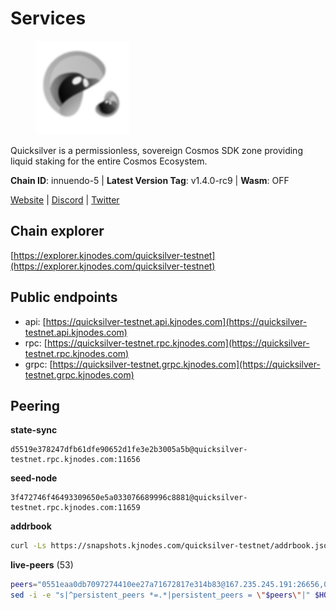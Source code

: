# Services

<figure><img src="https://raw.githubusercontent.com/kj89/cosmos-images/main/logos/quicksilver.png" width="150" alt=""><figcaption></figcaption></figure>

Quicksilver is a permissionless, sovereign Cosmos SDK zone providing liquid staking for the entire Cosmos Ecosystem.

**Chain ID**: innuendo-5 | **Latest Version Tag**: v1.4.0-rc9 | **Wasm**: OFF

[Website](https://quicksilver.zone) | [Discord](https://discord.gg/quicksilverprotocol) | [Twitter](https://twitter.com/quicksilverzone)




## Chain explorer
[https://explorer.kjnodes.com/quicksilver-testnet](https://explorer.kjnodes.com/quicksilver-testnet)

## Public endpoints

* api: [https://quicksilver-testnet.api.kjnodes.com](https://quicksilver-testnet.api.kjnodes.com)
* rpc: [https://quicksilver-testnet.rpc.kjnodes.com](https://quicksilver-testnet.rpc.kjnodes.com)
* grpc: [https://quicksilver-testnet.grpc.kjnodes.com](https://quicksilver-testnet.grpc.kjnodes.com)

## Peering

**state-sync**

```text
d5519e378247dfb61dfe90652d1fe3e2b3005a5b@quicksilver-testnet.rpc.kjnodes.com:11656
```

**seed-node**

```text
3f472746f46493309650e5a033076689996c8881@quicksilver-testnet.rpc.kjnodes.com:11659
```

**addrbook**
```bash
curl -Ls https://snapshots.kjnodes.com/quicksilver-testnet/addrbook.json > $HOME/.quicksilverd/config/addrbook.json
```

**live-peers** (53)
```bash
peers="0551eaa0db7097274410ee27a71672817e314b83@167.235.245.191:26656,0a3ac40a7a4ce35978c4da97be2eb6974bc3c58b@185.252.233.217:46656,41f7d7004cace7bd1760a5f980a86123700c8f1d@185.146.148.116:26656,796e72ffc343c187cd5e8397c0c09c0671d228e0@185.16.39.51:26656,5c2a752c9b1952dbed075c56c600c3a79b58c395@95.214.55.232:27026,46f97e49a49694aead28c27be2c19300f509e273@65.108.129.94:26656,a37474c1f254cd4b16d924327a755c914e8e7d86@65.109.30.53:26656,78d271e4b4692ff1ee8490f3825a541558b31870@65.21.95.46:28656,483e6af31874a3f1adf095812cc4768fa28499ec@51.195.234.250:26656,d5519e378247dfb61dfe90652d1fe3e2b3005a5b@65.109.68.190:11656,f0621c59ca7cfba98015ae2a47886fc3d9c0020c@94.130.132.227:2060,a49d8d304e96350272dca24934b8295bc81d75d2@23.227.200.10:26656,70c7663dba3b5181f1c3b8c92824dad070771ac6@217.13.223.167:56656,be637bd74973424c825c14c99b71f652fbabb48e@65.21.123.172:22656,42f87cb55d5fdd222da28023613c66857398c4b8@5.22.223.252:26656,f7edad3ff5a85d039e7de12067c63064c5b42d63@46.4.121.72:11656,1c4274460224753e8080d0efd16c0ed88fe27fc0@51.195.145.103:26656,3519e61e653db97f5d1c7f1bec9b0072bca4d5fe@144.76.45.59:16656,d4d83e209a2b096859821228ea17475f9a487a48@23.88.0.170:15651,25b8b792bb14e8bfdcdfa163a14710d5645a4eba@148.251.91.77:20656,8ff8a186fe9cbc70d0f34891fa051f87e561a48b@158.160.0.93:26656,9e0604571aa20314c2261d70b7d8823414702715@51.159.141.209:26656,e6bf4eca6a11035c06be529cb8c3758c2c00908f@213.170.135.20:26656,97377c16946f8e1fa69e7c2c6b7feb32c2090f09@116.202.227.117:11656,03332cdbc3d354846a18992effbb8c20aa28f52a@65.21.133.125:28656,af8cfa944802a9bd510fc3407950a15e8be86c31@213.239.217.52:30656,e0f0703e9ce343c46e0ec01b19216715e817b358@65.109.85.170:28656,a288baa951cbe92b253c01c3936d930af1d56424@5.161.142.236:26656,2be586e675b0f55c96905cc83496861c64112f44@65.108.99.224:56656,1bb8de1360e51ed35f7c9a39d4039bfc51900730@5.9.61.120:11656,13564ca7ffcc8fa6bcc6d405c96fe8c724ec17da@88.99.213.25:11656,bdb93c655989b2c1882339fabb013317066dda56@95.214.52.138:26676,532625a997a6f891405202968607f72afe004f15@202.61.225.157:26666,a637b94cb989909cc182623748ef179b0659f148@65.109.23.114:11156,d160a8908b44f2a44ce17e0be1f9056b58993b9c@65.21.139.170:21026,2096650d8586b858d3369205f3b46ac4c765bc8e@65.109.53.155:26656,ee6bae1a6d4a1e07f1e4bc7963cabedc6b73426e@94.130.137.119:26656,1452d484454c0f93ddf3cbf987ce1b9cadd8f23f@65.21.95.180:37656,78acdbabc08231765444b3143a222d433a5157e1@142.132.205.94:15651,dc88be3a0075ce429a423237abe223a9528ce0df@65.108.204.119:31656,cc745e98b4dc9b83c5a74d41f576feda73902dfd@65.109.38.54:20026,b06ee574cf0b8641611c709a36b21c103d968c18@162.55.245.219:11656,b91f0ece92f0e2cc264176b29b51a6db886e020c@84.46.246.109:26656,e25a748120c9608c1d2a70fafa75178d862b3463@178.18.254.211:10656,74abcb5243d4ffc43de6ad1a288d8e50adcd467e@65.109.80.176:20656,25410bff2fb7312d24c11b1e990507e5e3aa40b7@135.125.5.31:48656,858ba6bc33a6d13fdd9ddad344d788dcf91cf565@142.132.151.99:15651,c409d9297f85d1290b4d6b208a1e66015c51434d@5.161.145.173:26656,f6f1e4a0baf856ff7d7f6d12868a201282914314@65.109.89.5:26656,8a7c6e39ada0957c42cd716cb449c7df99ec299a@195.3.221.13:56676,f8892cba967c0a182374a728cdd28a3a538f1d3a@89.58.28.70:26656,3c48a780b85d248e34e63eca5d44c624f93d09d5@135.181.59.162:11156,1a178dec165fad14ab1b2fb6832dd092f6ab7a5b@65.109.23.182:21026"
sed -i -e "s|^persistent_peers *=.*|persistent_peers = \"$peers\"|" $HOME/.quicksilverd/config/config.toml
```
